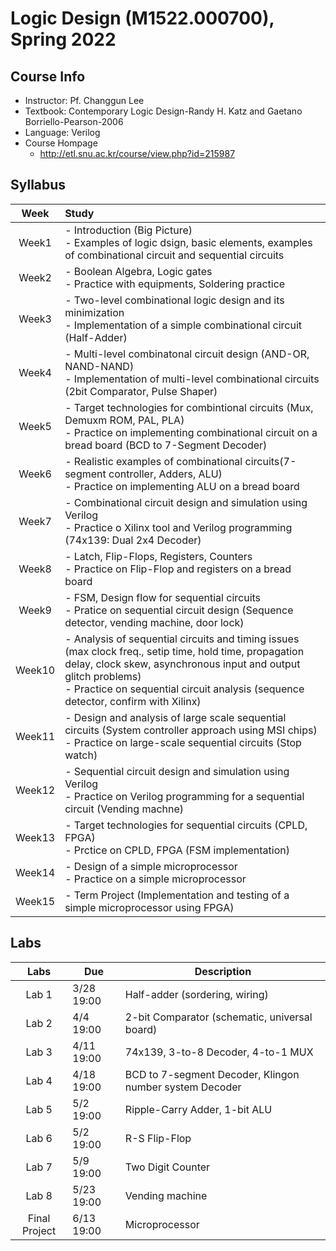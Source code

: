 # Logic Design (M1522.000700), Spring 2022

## Course Info
- Instructor: Pf. Changgun Lee
- Textbook: Contemporary Logic Design-Randy H. Katz and Gaetano Borriello-Pearson-2006
- Language: Verilog
- Course Hompage
  - http://etl.snu.ac.kr/course/view.php?id=215987

## Syllabus
| Week | Study |
| :-------------: | :-----------------------------------------------------------------------------|
| Week1 | - Introduction (Big Picture) <br> - Examples of logic dsign, basic elements, examples of combinational circuit and sequential circuits |
| Week2 | - Boolean Algebra, Logic gates <br> - Practice with equipments, Soldering practice |
| Week3 |- Two-level combinational logic design and its minimization <br> - Implementation of a simple combinational circuit (Half-Adder)|
| Week4 |- Multi-level combinatonal circuit design (AND-OR, NAND-NAND) <br> - Implementation of multi-level combinational circuits (2bit Comparator, Pulse Shaper)|
| Week5 |- Target technologies for combintional circuits (Mux, Demuxm ROM, PAL, PLA) <br> - Practice on implementing combinational circuit on a bread board (BCD to 7-Segment Decoder)|
| Week6 |- Realistic examples of combinational circuits(7-segment controller, Adders, ALU) <br> - Practice on implementing ALU on a bread board|
| Week7 |- Combinational circuit design and simulation using Verilog <br> - Practice o Xilinx tool and Verilog programming (74x139: Dual 2x4 Decoder)|
| Week8 |- Latch, Flip-Flops, Registers, Counters <br> - Practice on Flip-Flop and registers on a bread board|
| Week9 |- FSM, Design flow for sequential circuits <br> - Pratice on sequential circuit design (Sequence detector, vending machine, door lock)|
| Week10 |- Analysis of sequential circuits and timing issues (max clock freq., setip time, hold time, propagation delay, clock skew, asynchronous input and output glitch problems) <br> - Practice on sequential circuit analysis (sequence detector, confirm with Xilinx) |
| Week11 |- Design and analysis of large scale sequential circuits (System controller approach using MSI chips) <br> - Practice on large-scale sequential circuits (Stop watch) |
| Week12 | - Sequential circuit design and simulation using Verilog <br> - Practice on Verilog programming for a sequential circuit (Vending machne) |
| Week13 | - Target technologies for sequential circuits (CPLD, FPGA) <br> - Prctice on CPLD, FPGA (FSM implementation) |
| Week14 | - Design of a simple microprocessor <br> - Practice on a simple microprocessor |
| Week15 | - Term Project (Implementation and testing of a simple microprocessor using FPGA) |

## Labs
| Labs | Due | Description |
| :------: | ---- | ------------------------- |
| Lab 1 | 3/28 19:00 | Half-adder (sordering, wiring) |
| Lab 2 | 4/4 19:00 | 2-bit Comparator (schematic, universal board) |
| Lab 3 | 4/11 19:00 | 74x139, 3-to-8 Decoder, 4-to-1 MUX |
| Lab 4 | 4/18 19:00 | BCD to 7-segment Decoder, Klingon number system Decoder |
| Lab 5 | 5/2 19:00 | Ripple-Carry Adder, 1-bit ALU |
| Lab 6 | 5/2 19:00 | R-S Flip-Flop |
| Lab 7 | 5/9 19:00 | Two Digit Counter |
| Lab 8 | 5/23 19:00 | Vending machine |
| Final Project | 6/13 19:00 | Microprocessor |
